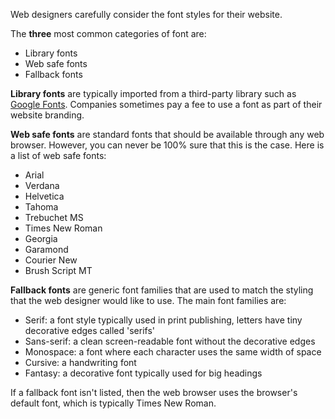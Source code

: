 Web designers carefully consider the font styles for their website. 

The **three** most common categories of font are:

+ Library fonts
+ Web safe fonts
+ Fallback fonts

**Library fonts** are typically imported from a third-party library such as [Google Fonts](https://fonts.google.com/). Companies sometimes pay a fee to use a font as part of their website branding. 

**Web safe fonts** are standard fonts that should be available through any web browser. However, you can never be 100% sure that this is the case. Here is a list of web safe fonts:

+ Arial 
+ Verdana 
+ Helvetica 
+ Tahoma 
+ Trebuchet MS 
+ Times New Roman 
+ Georgia 
+ Garamond 
+ Courier New 
+ Brush Script MT 

**Fallback fonts** are generic font families that are used to match the styling that the web designer would like to use. The main font families are:

+ Serif: a font style typically used in print publishing, letters have tiny decorative edges called 'serifs'
+ Sans-serif: a clean screen-readable font without the decorative edges
+ Monospace: a font where each character uses the same width of space
+ Cursive: a handwriting font
+ Fantasy: a decorative font typically used for big headings

If a fallback font isn't listed, then the web browser uses the browser's default font, which is typically Times New Roman. 
